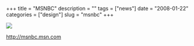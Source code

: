 +++
title = "MSNBC"
description = ""
tags = ["news"]
date = "2008-01-22"
categories = ["design"]
slug = "msnbc"
+++


 

  <div id="screens-thumbs" class="clearfix">
    <div class="txt-center" id="design-submission"><a href="http://msnbc.msn.com/"><img id='bluga-thumbnail-1109' class='bluga-thumbnail large' src='/media/bluga/
wt47f2820b6edc9_0.jpg'/></a></div>  
  </div>   
<p><a href="http://msnbc.msn.com/">http://msnbc.msn.com</a></p>




